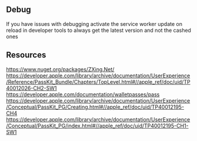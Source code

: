 ﻿
## Debug
If you have issues with debugging activate the service worker update on reload in developer tools to always get the latest version and not the cashed ones
## Resources
https://www.nuget.org/packages/ZXing.Net/
https://developer.apple.com/library/archive/documentation/UserExperience/Reference/PassKit_Bundle/Chapters/TopLevel.html#//apple_ref/doc/uid/TP40012026-CH2-SW1
https://developer.apple.com/documentation/walletpasses/pass
https://developer.apple.com/library/archive/documentation/UserExperience/Conceptual/PassKit_PG/Creating.html#//apple_ref/doc/uid/TP40012195-CH4
https://developer.apple.com/library/archive/documentation/UserExperience/Conceptual/PassKit_PG/index.html#//apple_ref/doc/uid/TP40012195-CH1-SW1